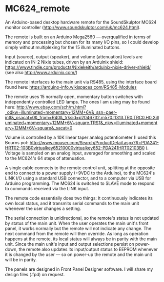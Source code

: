 # MC624_remote
An Arduino-based desktop hardware remote for the SoundSkulptor MC624 monitor controller (http://www.soundskulptor.com/uk/mc624.html).

The remote is built on an Arduino Mega2560 –– overqualified in terms of memory and processing but chosen for its many I/O pins, so I could develop simply without multiplexing for the 15 illuminated buttons.

Input (source), output (speaker), and volume (attenuation) levels are indicated on IN-2 Nixie tubes, driven by an Arduinix shield:  https://www.tindie.com/products/Nixiekeith/arduinix-nixie-driver-shield/  (see also http://www.arduinix.com/)

The remote interfaces to the main unit via RS485, using the interface board found here:  https://arduino-info.wikispaces.com/RS485-Modules

The remote uses 15 normally open, momentary button switches with independently controlled LED lamps.  The ones I am using may be found here: http://www.ebay.com/sch/m.html?_odkw=illuminated+momentary+12MM+6V&_ssn=paer-intl&_osacat=0&_from=R40&_trksid=p2046732.m570.l1313.TR0.TRC0.H0.Xilluminated+momentary+12MM+6V+square.TRS1&_nkw=illuminated+momentary+12MM+6V+square&_sacat=0  

Volume is controlled by a 10K linear taper analog potentiometer (I used this Bourns pot:  http://www.mouser.com/Search/ProductDetail.aspx?R=PDA241-HRT02-103B0virtualkey65210000virtualkey652-PDA241HRT02103B0
).  Voltage is sampled on an analog input, averaged for smoothing and scaled to the MC624's 64 steps of attenuation.

A single cable connects to the remote control unit, splitting at the opposite end to connect to a power supply (+9VDC to the Arduino), to the MC624's LINK I/O using a standard USB connector, and to a computer via USB for Arduino programming.  The MC624 is switched to SLAVE mode to respond to commands received via the LINK input.

The remote code essentially does two things:  It continuously indicates its own local status, and it transmits serial commands to the main unit whenever the user changes a setting.  

The serial connection is unidirectional, so the remote's status is not updated by status of the main unit.  When the user operates the main unit's front panel, it works normally but the remote will not indicate any change.  The next command from the remote will then override.  As long as operation happens at the remote, its local status will always be in parity with the main unit.  Since the main unit's input and output selections persist on power-down, the remote also updates its input/output status to EEPROM whenever it is changed by the user –– so on power-up the remote and the main unit will be in parity.

The panels are designed in Front Panel Designer software.  I will share my design files (.fpd) on request.
